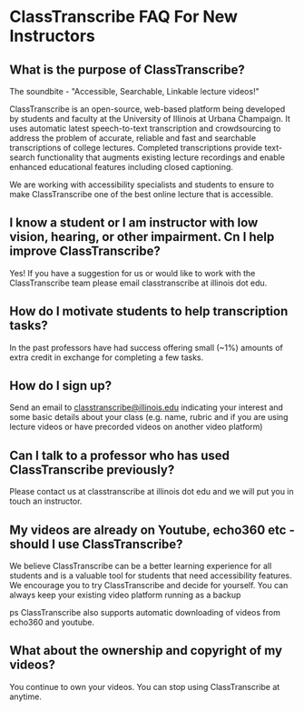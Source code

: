 # ClassTranscribe FAQ For New Instructors 

## What is the purpose of ClassTranscribe?

The soundbite - "Accessible, Searchable, Linkable lecture videos!"

ClassTranscribe is an open-source, web-based platform being developed by students and faculty at the University of Illinois at Urbana Champaign. It uses automatic latest speech-to-text transcription and crowdsourcing to address the problem of accurate, reliable and fast and searchable transcriptions of college lectures. Completed transcriptions provide text-search functionality that augments existing lecture recordings and enable enhanced educational features including closed captioning. 

We are working with accessibility specialists and students to ensure to make ClassTranscribe one of the best online lecture that is accessible.

## I know a student or I am instructor with low vision, hearing, or other impairment. Cn I help improve ClassTranscribe?

Yes! If you have a suggestion for us or would like to work with the ClassTranscribe team please email classtranscribe at illinois dot edu.

## How do I motivate students to help transcription tasks?

In the past professors have had success offering small (~1%) amounts of extra credit in exchange for completing a few tasks.


## How do I sign up?

Send an email to classtranscribe@illinois.edu indicating your interest and some basic details about your class (e.g. name, rubric and if you are using lecture videos or have precorded videos on another video platform)

## Can I talk to a professor who has used ClassTranscribe previously?

Please contact us at classtranscribe at illinois dot edu and we will put you in touch an instructor.

## My videos are already on Youtube, echo360 etc - should I use ClassTranscribe?

We believe ClassTranscribe can be a better learning experience for all students and is a valuable tool for students that need accessibility features. We encourage you to try ClassTranscribe and decide for yourself. You can always keep your existing video platform running as a backup

ps ClassTranscribe also supports automatic downloading of videos from echo360 and youtube.


## What about the ownership and copyright of my videos?

You continue to own your videos. You can stop using ClassTranscribe at anytime.
